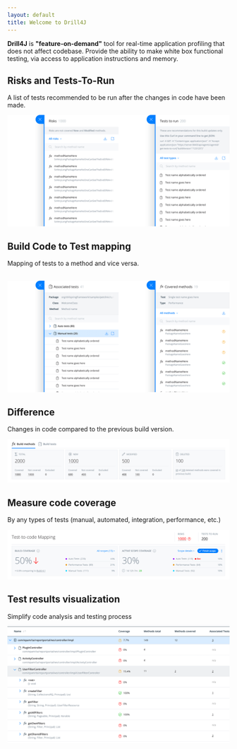 ```yaml
---
layout: default
title: Welcome to Drill4J 
---
```


**Drill4J** is **"feature-on-demand"** tool for real-time application profiling that does not affect codebase. Provide the ability to make white box functional testing, via access to application instructions and memory.
## Risks and Tests-To-Run
A list of tests recommended to be run after the changes in code have been made.


![image](/assets/img/main_page/4.png)

## Build Code to Test mapping
Mapping of tests to a method and vice versa.
 
 ​
![image](/assets/img/main_page/5.png)

## Difference
Changes in code compared to the previous build version.


![image](/assets/img/main_page/2.png)

## Measure code coverage 
By any types of tests (manual, automated, integration, performance, etc.)​


![image](/assets/img/main_page/1.png)

## Test results visualization
Simplify code analysis and testing process


![image](/assets/img/main_page/6.png)
